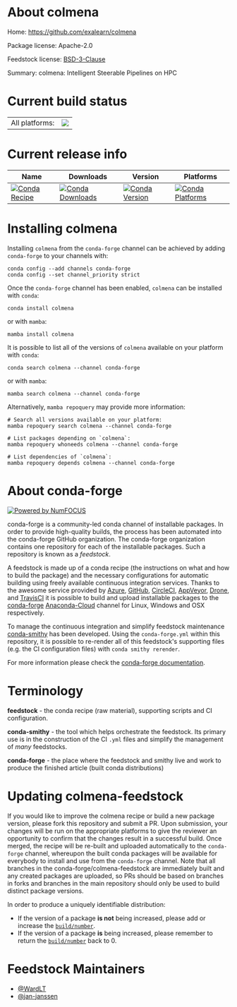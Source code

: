About colmena
=============

Home: https://github.com/exalearn/colmena

Package license: Apache-2.0

Feedstock license: [BSD-3-Clause](https://github.com/conda-forge/colmena-feedstock/blob/main/LICENSE.txt)

Summary: colmena: Intelligent Steerable Pipelines on HPC

Current build status
====================


<table><tr><td>All platforms:</td>
    <td>
      <a href="https://dev.azure.com/conda-forge/feedstock-builds/_build/latest?definitionId=16688&branchName=main">
        <img src="https://dev.azure.com/conda-forge/feedstock-builds/_apis/build/status/colmena-feedstock?branchName=main">
      </a>
    </td>
  </tr>
</table>

Current release info
====================

| Name | Downloads | Version | Platforms |
| --- | --- | --- | --- |
| [![Conda Recipe](https://img.shields.io/badge/recipe-colmena-green.svg)](https://anaconda.org/conda-forge/colmena) | [![Conda Downloads](https://img.shields.io/conda/dn/conda-forge/colmena.svg)](https://anaconda.org/conda-forge/colmena) | [![Conda Version](https://img.shields.io/conda/vn/conda-forge/colmena.svg)](https://anaconda.org/conda-forge/colmena) | [![Conda Platforms](https://img.shields.io/conda/pn/conda-forge/colmena.svg)](https://anaconda.org/conda-forge/colmena) |

Installing colmena
==================

Installing `colmena` from the `conda-forge` channel can be achieved by adding `conda-forge` to your channels with:

```
conda config --add channels conda-forge
conda config --set channel_priority strict
```

Once the `conda-forge` channel has been enabled, `colmena` can be installed with `conda`:

```
conda install colmena
```

or with `mamba`:

```
mamba install colmena
```

It is possible to list all of the versions of `colmena` available on your platform with `conda`:

```
conda search colmena --channel conda-forge
```

or with `mamba`:

```
mamba search colmena --channel conda-forge
```

Alternatively, `mamba repoquery` may provide more information:

```
# Search all versions available on your platform:
mamba repoquery search colmena --channel conda-forge

# List packages depending on `colmena`:
mamba repoquery whoneeds colmena --channel conda-forge

# List dependencies of `colmena`:
mamba repoquery depends colmena --channel conda-forge
```


About conda-forge
=================

[![Powered by
NumFOCUS](https://img.shields.io/badge/powered%20by-NumFOCUS-orange.svg?style=flat&colorA=E1523D&colorB=007D8A)](https://numfocus.org)

conda-forge is a community-led conda channel of installable packages.
In order to provide high-quality builds, the process has been automated into the
conda-forge GitHub organization. The conda-forge organization contains one repository
for each of the installable packages. Such a repository is known as a *feedstock*.

A feedstock is made up of a conda recipe (the instructions on what and how to build
the package) and the necessary configurations for automatic building using freely
available continuous integration services. Thanks to the awesome service provided by
[Azure](https://azure.microsoft.com/en-us/services/devops/), [GitHub](https://github.com/),
[CircleCI](https://circleci.com/), [AppVeyor](https://www.appveyor.com/),
[Drone](https://cloud.drone.io/welcome), and [TravisCI](https://travis-ci.com/)
it is possible to build and upload installable packages to the
[conda-forge](https://anaconda.org/conda-forge) [Anaconda-Cloud](https://anaconda.org/)
channel for Linux, Windows and OSX respectively.

To manage the continuous integration and simplify feedstock maintenance
[conda-smithy](https://github.com/conda-forge/conda-smithy) has been developed.
Using the ``conda-forge.yml`` within this repository, it is possible to re-render all of
this feedstock's supporting files (e.g. the CI configuration files) with ``conda smithy rerender``.

For more information please check the [conda-forge documentation](https://conda-forge.org/docs/).

Terminology
===========

**feedstock** - the conda recipe (raw material), supporting scripts and CI configuration.

**conda-smithy** - the tool which helps orchestrate the feedstock.
                   Its primary use is in the construction of the CI ``.yml`` files
                   and simplify the management of *many* feedstocks.

**conda-forge** - the place where the feedstock and smithy live and work to
                  produce the finished article (built conda distributions)


Updating colmena-feedstock
==========================

If you would like to improve the colmena recipe or build a new
package version, please fork this repository and submit a PR. Upon submission,
your changes will be run on the appropriate platforms to give the reviewer an
opportunity to confirm that the changes result in a successful build. Once
merged, the recipe will be re-built and uploaded automatically to the
`conda-forge` channel, whereupon the built conda packages will be available for
everybody to install and use from the `conda-forge` channel.
Note that all branches in the conda-forge/colmena-feedstock are
immediately built and any created packages are uploaded, so PRs should be based
on branches in forks and branches in the main repository should only be used to
build distinct package versions.

In order to produce a uniquely identifiable distribution:
 * If the version of a package **is not** being increased, please add or increase
   the [``build/number``](https://docs.conda.io/projects/conda-build/en/latest/resources/define-metadata.html#build-number-and-string).
 * If the version of a package **is** being increased, please remember to return
   the [``build/number``](https://docs.conda.io/projects/conda-build/en/latest/resources/define-metadata.html#build-number-and-string)
   back to 0.

Feedstock Maintainers
=====================

* [@WardLT](https://github.com/WardLT/)
* [@jan-janssen](https://github.com/jan-janssen/)

